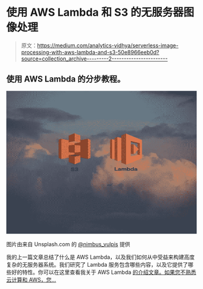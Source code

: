 # 使用 AWS Lambda 和 S3 的无服务器图像处理

> 原文：<https://medium.com/analytics-vidhya/serverless-image-processing-with-aws-lambda-and-s3-50e8966eeb0d?source=collection_archive---------2----------------------->

## 使用 AWS Lambda 的分步教程。

![](img/8b26548ad922f6ee9567471f795c5796.png)

图片由来自 Unsplash.com 的 [@nimbus_vulpis](https://unsplash.com/@nimbus_vulpis) 提供

我的上一篇文章总结了什么是 AWS Lambda，以及我们如何从中受益来构建高度复杂的无服务器系统。我们研究了 Lambda 服务包含哪些内容，以及它提供了哪些好的特性。你可以在这里查看我关于 AWS Lambda [的介绍文章。如果您不熟悉云计算和 AWS，您…](http://link)